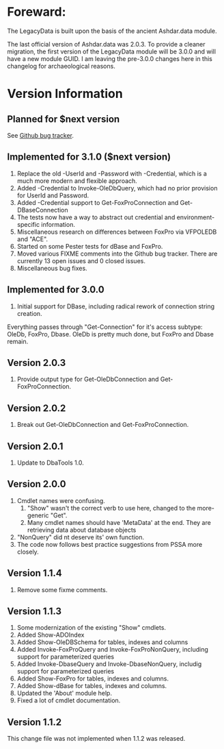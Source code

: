 # Foreward:
The LegacyData is built upon the basis of the ancient Ashdar.data module. 

The last official version of Ashdar.data was 2.0.3. To provide a cleaner migration, the first version of the LegacyData module will be 3.0.0 and will have a new module GUID. I am leaving the pre-3.0.0 changes here in this changelog for archaeological reasons.


# Version Information
## Planned for $next version
See [Github bug tracker](https://github.com/AshdarPartners/LegacyData/issues).

## Implemented for 3.1.0 ($next version)
1. Replace the old -UserId and -Password with -Credential, which is a much more modern and flexible approach.
1. Added -Credential to Invoke-OleDbQuery, which had no prior provision for UserId and Password.
1. Added -Credential support to Get-FoxProConnection and Get-DBaseConnection
1. The tests now have a way to abstract out credential and environment-specific information.
1. Miscellaneous research on differences between FoxPro via VFPOLEDB and "ACE". 
1. Started on some Pester tests for dBase and FoxPro.
1. Moved various FIXME comments into the Github bug tracker. There are currently 13 open issues and 0 closed issues.
1. Miscellaneous bug fixes.

## Implemented for 3.0.0
1. Initial support for DBase, including radical rework of connection string creation.

Everything passes through "Get-Connection" for it's access subtype: OleDb, FoxPro, Dbase.
OleDb is pretty much done, but FoxPro and Dbase remain.


## Version 2.0.3
1. Provide output type for Get-OleDbConnection and Get-FoxProConnection.

## Version 2.0.2
1. Break out Get-OleDbConnection and Get-FoxProConnection.

## Version 2.0.1
1. Update to DbaTools 1.0.

## Version 2.0.0
1. Cmdlet names were confusing.
    1. "Show" wasn't the correct verb to use here, changed to the more-generic "Get".
    2. Many cmdlet names should have 'MetaData' at the end. They are retrieving data about 
        database objects
3. "NonQuery" did nt deserve its' own function.
4. The code now follows best practice suggestions from PSSA more closely.

## Version 1.1.4
1. Remove some fixme comments.

## Version 1.1.3
1. Some modernization of the existing "Show" cmdlets.
2. Added Show-ADOIndex
3. Added Show-OleDBSchema for tables, indexes and columns
4. Added Invoke-FoxProQuery and Invoke-FoxProNonQuery, including support for parameterized queries 
4. Added Invoke-DbaseQuery and Invoke-DbaseNonQuery, includig support for parameterized queries
5. Added Show-FoxPro for tables, indexes and columns.
6. Added Show-dBase for tables, indexes and columns.
7. Updated the 'About' module help.
9. Fixed a lot of cmdlet documentation.


## Version 1.1.2
This change file was not implemented when 1.1.2 was released.


